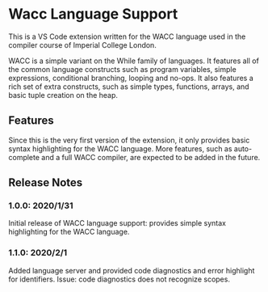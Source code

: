 # Wacc Language Support

This is a VS Code extension written for the WACC language used in the compiler course of Imperial College London.

WACC is a simple variant on the While family of languages. It features all of the common language constructs such as program variables, simple expressions, conditional branching, looping and no-ops. It also features a rich set of extra constructs, such as simple types, functions, arrays, and basic tuple creation on the heap.

## Features

Since this is the very first version of the extension, it only provides basic syntax highlighting for the WACC language. More features, such as auto-complete and a full WACC compiler, are expected to be added in the future.

## Release Notes

### 1.0.0: 2020/1/31

Initial release of WACC language support:
provides simple syntax highlighting for the WACC language.

### 1.1.0: 2020/2/1
Added language server and provided code diagnostics and error highlight for identifiers.
Issue: code diagnostics does not recognize scopes.